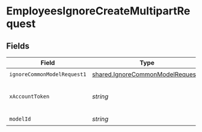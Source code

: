 # EmployeesIgnoreCreateMultipartRequest


## Fields

| Field                                                                                | Type                                                                                 | Required                                                                             | Description                                                                          |
| ------------------------------------------------------------------------------------ | ------------------------------------------------------------------------------------ | ------------------------------------------------------------------------------------ | ------------------------------------------------------------------------------------ |
| `ignoreCommonModelRequest1`                                                          | [shared.IgnoreCommonModelRequest1](../../models/shared/ignorecommonmodelrequest1.md) | :heavy_check_mark:                                                                   | N/A                                                                                  |
| `xAccountToken`                                                                      | *string*                                                                             | :heavy_check_mark:                                                                   | Token identifying the end user.                                                      |
| `modelId`                                                                            | *string*                                                                             | :heavy_check_mark:                                                                   | N/A                                                                                  |